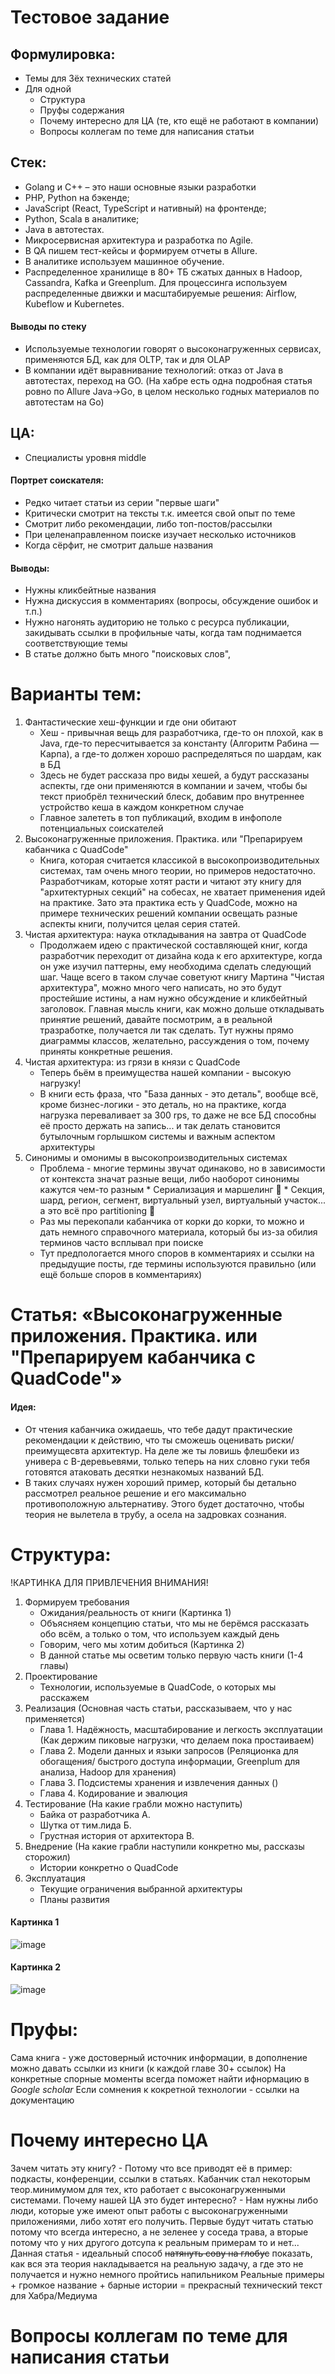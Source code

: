 # Тестовое задание
## Формулировка:
* Темы для 3ёх технических статей
* Для одной
  * Структура
  * Пруфы содержания 
  * Почему интересно для ЦА (те, кто ещё не работают в компании)
  * Вопросы коллегам по теме для написания статьи

## Cтек:
* Golang и C++ – это наши основные языки разработки
* PHP, Python на бэкенде;
* JavaScript (React, TypeScript и нативный) на фронтенде;
* Python, Scala в аналитике;
* Java в автотестах.
* Микросервисная архитектура и разработка по Agile.
* В QA пишем тест-кейсы и формируем отчеты в Allure.
* В аналитике используем машинное обучение.
* Распределенное хранилище в 80+ ТБ сжатых данных в Hadoop, Cassandra, Kafka и Greenplum. 
Для процессинга используем распределенные движки и масштабируемые решения: Airflow, Kubeflow и Kubernetes.

#### Выводы по стеку
- Используемые технологии говорят о высоконагруженных сервисах, применяются БД, как для OLTP, так и для OLAP
- В компании идёт выравнивание технологий: отказ от Java в автотестах, переход на GO.
(На хабре есть одна подробная статья ровно по Allure Java->Go, в целом несколько годных материалов по автотестам на Go)

## ЦА:
* Специалисты уровня middle
#### Портрет соискателя:
* Редко читает статьи из серии "первые шаги"
* Критически смотрит на тексты т.к. имеется свой опыт по теме
* Смотрит либо рекомендации, либо топ-постов/рассылки
* При целенаправленном поиске изучает несколько источников
* Когда сёрфит, не смотрит дальше названия
#### Выводы:
* Нужны кликбейтные названия
* Нужна дискуссия в комментариях (вопросы, обсуждение ошибок и т.п.)
* Нужно нагонять аудиторию не только с ресурса публикации, закидывать ссылки в профильные чаты, когда там поднимается соответствующие темы
* В статье должно быть много "поисковых слов", 

# Варианты тем:
1. Фантастические хеш-функции и где они обитают
      * Хеш - привычная вещь для разработчика, где-то он плохой, как в Java, где-то пересчитывается за константу (Алгоритм Рабина — Карпа), 
        а где-то должен хорошо распределяться по шардам, как в БД
      * Здесь не будет рассказа про виды хешей, а будут рассказаны аспекты, где они применяются в компании и зачем, 
        чтобы бы текст приобрёл технический блеск, добавим про внутреннее устройство кеша в каждом конкретном случае
      * Главное залететь в топ публикаций, входим в инфополе потенциальных соискателей
2. Высоконагруженные приложения. Практика. или "Препарируем кабанчика с QuadCode"
      * Книга, которая считается классикой в высокопроизводительных системах, там очень много теории, но примеров недостаточно. 
        Разработчикам, которые хотят расти и читают эту книгу для "архитектурных секций" на собесах, не хватает применения идей на практике.
        Зато эта практика есть у QuadCode, можно на примере технических решений компании освещать разные аспекты книги, получится целая серия статей.
3. Чистая архитектура: наука откладывания на завтра от QuadCode
      * Продолжаем идею с практической составляющей книг, когда разработчик переходит от дизайна кода к его архитектуре, когда он уже изучил паттерны, 
        ему необходима сделать следующий шаг. Чаще всего в таком случае советуют книгу Мартина "Чистая архитектура", можно много чего написать,
        но это будут простейшие истины, а нам нужно обсуждение и кликбейтный заголовок. Главная мысль книги, как можно дольше откладывать принятие решений, 
        давайте посмотрим, а в реальной тразработке, получается ли так сделать. Тут нужны прямо диаграммы классов, желательно, рассуждения о том, 
        почему приняты конкретные решения.
4. Чистая архитектура: из грязи в князи с QuadCode
      * Теперь бьём в преимущества нашей компании - высокую нагрузку!
      * В книги есть фраза, что "База данных - это деталь", вообще всё, кроме бизнес-логики - это деталь, но на практике, когда нагрузка переваливает за 300 rps, 
        то даже не все БД способны её просто держать на запись... и так делать становится бутылочным горлышком системы и важным аспектом архитектуры
5. Синонимы и омонимы в высокопроизводительных системах
      * Проблема - многие термины звучат одинаково, но в зависимости от контекста значат разные вещи, 
      либо наоборот синонимы кажутся чем-то разным
       * Сериализация и маршелинг 🐗
       * Секция, шард, регион, сегмент, виртуальный узел, виртуальный участок... а это всё про partitioning 🐗
      * Раз мы перекопали кабанчика от корки до корки, то можно и дать немного справочного материала, который бы из-за обилия терминов часто всплывал при поиске
      * Тут предпологается много споров в комментариях и ссылки на предыдущие посты, где термины используются правильно (или ещё больше споров в комментариях)

# Статья: «Высоконагруженные приложения. Практика. или "Препарируем кабанчика с QuadCode"»
#### Идея:
* От чтения кабанчика ожидаешь, что тебе дадут практические рекомендации к действию, что ты сможешь оценивать риски/преимущесвта архитектур. 
На деле же ты ловишь флешбеки из универа с B-деревьевями, только теперь на них словно гуки тебя готовятся атаковать десятки незнакомых названий БД.
* В таких случаях нужен хороший пример, который бы детально рассмотрел реальное решение и его максимально противоположную альтернативу.
Этого будет достаточно, чтобы теория не вылетела в трубу, а осела на задровках сознания.

# Структура:
!КАРТИНКА ДЛЯ ПРИВЛЕЧЕНИЯ ВНИМАНИЯ!
1. Формируем требования
      - Ожидания/реальность от книги (Картинка 1)
      - Объясняем концепцию статьи, что мы не берёмся рассказать обо всём, а только о том, что используем каждый день
      - Говорим, чего мы хотим добиться (Картинка 2)
      - В данной статье мы осветим только первую часть книги (1-4 главы)
2. Проектирование
      - Технологии, используемые в QuadCode, о которых мы расскажем
3. Реализация (Основная часть статьи, рассказываем, что у нас применяется)
      - Глава 1. Надёжность, масштабирование и легкость эксплуатации (Как держим пиковые нагрузки, что делаем пока простаиваем)
      - Глава 2. Модели данных и языки запросов (Реляционка для обогащения/ быстрого доступа информации, Greenplum для анализа,  Hadoop для хранения)
      - Глава 3. Подсистемы хранения и извлечения данных ()
      - Глава 4. Кодирование и эвалюция
4. Тестирование (На какие грабли можно наступить)
      - Байка от разработчика А.
      - Шутка от тим.лида Б.
      - Грустная история от архитектора В.
5. Внедрение (На какие грабли наступили конкретно мы, рассказы сторожил)
      - Истории конкретно о QuadCode
6. Эксплуатация 
      - Текущие ограничения выбранной архитектуры
      - Планы развития
    
#### Картинка 1
  
![image](https://user-images.githubusercontent.com/29037445/162328919-1b3b5688-5af8-433a-84cf-59c8cbdb0fa0.png)

#### Картинка 2

![image](https://user-images.githubusercontent.com/29037445/162330246-225177ee-9623-4811-8255-51e2b147a87c.png)

# Пруфы:
Сама книга - уже достоверный источник информации, в дополнение можно давать ссылки из книги (к каждой главе 30+ ссылок)
На конкретные спорные моменты всегда поможет найти ифнормацию в *Google scholar*
Если сомнения к кокретной технологии - ссылки на документацию

# Почему интересно ЦА
Зачем читать эту книгу? - Потому что все приводят её в пример: подкасты, конференции, ссылки в статьях. Кабанчик стал некоторым теор.минимумом для тех, кто работает с высоконагруженными системами.
  Почему нашей ЦА это будет интересно? - Нам нужны либо люди, которые уже имеют опыт работы с высоконагруженными приложениями, либо хотят его получить. Первые будут читать статью потому что всегда интересно, а не зеленее у соседа трава, а вторые потому что у них другого дотсупа к реальным примерам то и нет...
  Данная статья - идеальный способ ~~натянуть сову на глобус~~ показать, как вся эта теория накладывается на реальную задачу, а где это не получается и нужно немного пройтись напильником
  Реальные примеры + громкое название + барные истории = прекрасный технический текст для Хабра/Медиума

# Вопросы коллегам по теме для написания статьи

